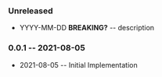 ### Unreleased

- YYYY-MM-DD **BREAKING?** -- description

### 0.0.1 -- 2021-08-05

- 2021-08-05 -- Initial Implementation